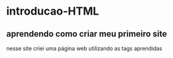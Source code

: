 # introducao-HTML
## aprendendo como criar meu primeiro site
nesse site criei uma página web utilizando as tags aprendidas

